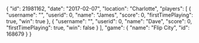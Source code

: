 {
  "id": 21981162,
  "date": "2017-02-07",
  "location": "Charlotte",
  "players": [
    {
      "username": "",
      "userid": 0,
      "name": "James",
      "score": 0,
      "firstTimePlaying": true,
      "win": true
    },
    {
      "username": "",
      "userid": 0,
      "name": "Dave",
      "score": 0,
      "firstTimePlaying": true,
      "win": false
    }
  ],
  "game": {
    "name": "Flip City",
    "id": 168679
  }
}
